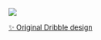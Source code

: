

![](/mockup/tubik_studio_slopes_animation.gif)

[✨ Original Dribble design](https://dribbble.com/shots/2980874-Slopes-Website)
